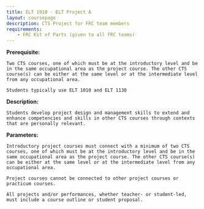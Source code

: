 ```yaml
---
title: ELT 1910 - ELT Project A
layout: coursepage
description: CTS Project for FRC team members
requirements:
    - FRC Kit of Parts (given to all FRC teams)
---
```


**Prerequisite:**

    Two CTS courses, one of which must be at the introductory level and be in the same occupational area as the project course. The other CTS course(s) can be either at the same level or at the intermediate level from any occupational area.
    
    Students typically use ELT 1010 and ELT 1130

**Description:**

    Students develop project design and management skills to extend and enhance competencies and skills in other CTS courses through contexts that are personally relevant.

**Parameters:**

    Introductory project courses must connect with a minimum of two CTS courses, one of which must be at the introductory level and be in the same occupational area as the project course. The other CTS course(s) can be either at the same level or at the intermediate level from any occupational area.

    Project courses cannot be connected to other project courses or practicum courses.

    All projects and/or performances, whether teacher- or student-led, must include a course outline or student proposal.
